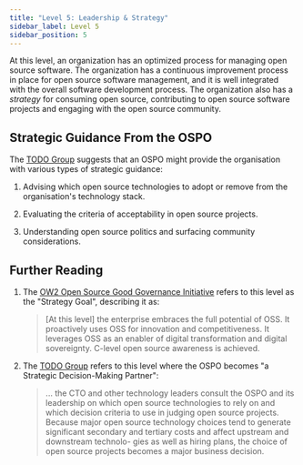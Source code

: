 ```yaml
---
title: "Level 5: Leadership & Strategy"
sidebar_label: Level 5
sidebar_position: 5
---
```


At this level, an organization has an optimized process for managing open source software. The organization has a continuous improvement process in place for open source software management, and it is well integrated with the overall software development process.   The organization also has a _strategy_ for consuming open source, contributing to open source software projects and engaging with the open source community.

## Strategic Guidance From the OSPO

The [TODO Group](../Training/Evolution-OSPO) suggests that an OSPO might provide the organisation with various types of strategic guidance:

1. Advising which open source technologies to adopt or remove from the organisation's technology stack.

2. Evaluating the criteria of acceptability in open source projects.

3. Understanding open source politics and surfacing community considerations.

## Further Reading

1. The [OW2 Open Source Good Governance Initiative](https://www.ow2.org/view/OSS_Governance/Level_5) refers to this level as the "Strategy Goal", describing it as: 

    > [At this level] the enterprise embraces the full potential of OSS. It proactively uses OSS for innovation and competitiveness. It leverages OSS as an enabler of digital transformation and digital sovereignty.  C-level open source awareness is achieved.

2. The [TODO Group](../Training/Evolution-OSPO) refers to this level where the OSPO becomes "a Strategic Decision-Making Partner": 

    >  ... the CTO and other technology leaders consult the OSPO and its leadership on which open source technologies to rely on and which decision criteria to use in judging open source projects. Because major open source technology choices tend to generate significant secondary and tertiary costs and affect upstream and downstream technolo- gies as well as hiring plans, the choice of open source projects becomes a major business decision.